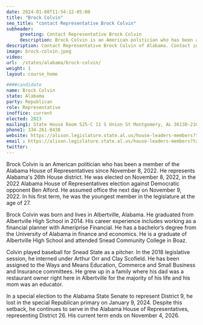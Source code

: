 ```yaml
---
date: 2024-01-08T11:54:12-05:00
title: "Brock Colvin"
seo_title: "contact Representative Brock Colvin"
subheader:
     greeting: Contact Representative Brock Colvin
     description: Brock Colvin is an American politician who has been a member of the Alabama House of Representatives since November 8, 2022. He represents Alabama's 26th House district. He was elected on November 8, 2022, in the 2022 Alabama House of Representatives election against Democratic opponent Ben Alford.
description: Contact Representative Brock Colvin of Alabama. Contact information for Brock Colvin includes email address, phone number, and mailing address.
image: brock-colvin.jpeg
video:
url:  /states/alabama/brock-colvin/
weight: 1
layout: course_home

####candidate
name: Brock Colvin
state: Alabama
party: Republican
role: Representative
inoffice: current
elected: 2023
mailing1: State House Room 525-C 11 S Union St Montgomery, AL 36130-2102
phone1: 334-261-0438
website: https://alison.legislature.state.al.us/house-leaders-members?tab=1/
email : https://alison.legislature.state.al.us/house-leaders-members?tab=1/
twitter:
---
```


Brock Colvin is an American politician who has been a member of the Alabama House of Representatives since November 8, 2022. He represents Alabama's 26th House district. He was elected on November 8, 2022, in the 2022 Alabama House of Representatives election against Democratic opponent Ben Alford. He assumed office the next day on November 9, 2022. In his first term, he was the youngest member in the legislature at the age of 27.

Brock Colvin was born and lives in Albertville, Alabama. He graduated from Albertville High School in 2014. His career experience includes working as a financial planner with Ameriprise Financial. He has a bachelor’s degree from the University of Alabama in finance and economics. He is a graduate of Albertville High School and attended Snead Community College in Boaz.

Colvin played baseball for Snead State as a pitcher. In the 2018 legislative session, he interned under Arthur Orr and Clay Scofield. He has been assigned to the Ways and Means Education, Commerce and Small Business and Insurance committees. He grew up in a family where his dad was a restaurant owner right here in Albertville for the majority of his life and his mom was an educator.

In a special election to the Alabama State Senate to represent District 9, he lost in the special Republican primary on January 9, 2024. Despite this setback, he continues to serve in the Alabama House of Representatives, representing District 26. His current term ends on November 4, 2026.
